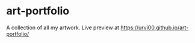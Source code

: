 # art-portfolio

A collection of all my artwork. Live preview at https://urvi00.github.io/art-portfolio/